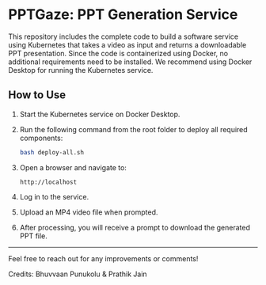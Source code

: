# PPTGaze: PPT Generation Service

This repository includes the complete code to build a software service using Kubernetes that takes a video as input and returns a downloadable PPT presentation. Since the code is containerized using Docker, no additional requirements need to be installed. We recommend using Docker Desktop for running the Kubernetes service.

## How to Use

1. Start the Kubernetes service on Docker Desktop.
2. Run the following command from the root folder to deploy all required components:

    ```bash
    bash deploy-all.sh
    ```

3. Open a browser and navigate to:

    ```
    http://localhost
    ```

4. Log in to the service.
5. Upload an MP4 video file when prompted.
6. After processing, you will receive a prompt to download the generated PPT file.

---

Feel free to reach out for any improvements or comments!

Credits:
Bhuvvaan Punukolu &
Prathik Jain
